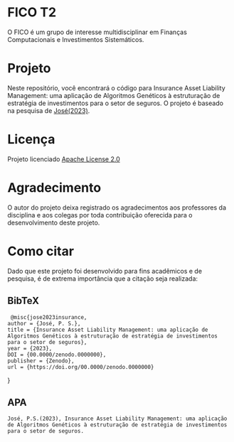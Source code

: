 # FICO T2

O FICO é um grupo de interesse multidisciplinar em Finanças Computacionais e
Investimentos Sistemáticos.

# Projeto

Neste repositório, você encontrará o código para Insurance Asset Liability Management:
uma aplicação de Algoritmos Genéticos à estruturação de estratégia de investimentos
para o setor de seguros. O projeto é baseado na pesquisa de [José(2023)](https://github.com/fico-ita/po_245_2023_T2/blob/developer/README.md).

# Licença

Projeto licenciado [Apache License 2.0](https://www.apache.org/licenses/LICENSE-2.0)

# Agradecimento

O autor do projeto deixa registrado os agradecimentos aos professores da disciplina e aos colegas por toda contribuição oferecida para o desenvolvimento deste projeto.

# Como citar

Dado que este projeto foi desenvolvido para fins acadêmicos e de pesquisa, é de extrema importância que a citação seja realizada:

## BibTeX

     @misc{jose2023insurance,
    author = {José, P. S.},
    title = {Insurance Asset Liability Management: uma aplicação de Algoritmos Genéticos à estruturação de estratégia de investimentos para o setor de seguros},
    year = {2023},
    DOI = {00.0000/zenodo.0000000},
    publisher = {Zenodo},
    url = {https://doi.org/00.0000/zenodo.0000000}
}

## APA
    José, P.S.(2023), Insurance Asset Liability Management: uma aplicação de Algoritmos Genéticos à estruturação de estratégia de investimentos para o setor de seguros.
